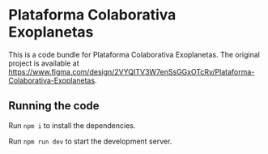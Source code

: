 
  # Plataforma Colaborativa Exoplanetas

  This is a code bundle for Plataforma Colaborativa Exoplanetas. The original project is available at https://www.figma.com/design/2VYQITV3W7enSsGGxOTcRv/Plataforma-Colaborativa-Exoplanetas.

  ## Running the code

  Run `npm i` to install the dependencies.

  Run `npm run dev` to start the development server.
  